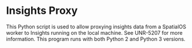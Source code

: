 # Insights Proxy
This Python script is used to allow proxying insights data from a SpatialOS worker to Insights running on the local machine. See UNR-5207 for more information. This program runs with both Python 2 and Python 3 versions.